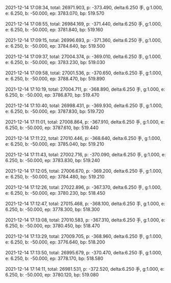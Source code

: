 2021-12-14 17:08:34, total: 26971.903, p: -373.490, delta:6.250 手, g:1.000, e: 6.250, b: -50.000, ep: 3783.070, bp: 519.570

2021-12-14 17:08:55, total: 26984.169, p: -371.440, delta:6.250 手, g:1.000, e: 6.250, b: -50.000, ep: 3781.840, bp: 519.160

2021-12-14 17:09:15, total: 26996.693, p: -371.360, delta:6.250 手, g:1.000, e: 6.250, b: -50.000, ep: 3784.640, bp: 519.500

2021-12-14 17:09:37, total: 27004.374, p: -369.010, delta:6.250 手, g:1.000, e: 6.250, b: -50.000, ep: 3783.230, bp: 519.030

2021-12-14 17:09:58, total: 27001.536, p: -370.650, delta:6.250 手, g:1.000, e: 6.250, b: -50.000, ep: 3788.470, bp: 519.890

2021-12-14 17:10:19, total: 27004.711, p: -368.890, delta:6.250 手, g:1.000, e: 6.250, b: -50.000, ep: 3786.870, bp: 519.470

2021-12-14 17:10:40, total: 26998.431, p: -369.930, delta:6.250 手, g:1.000, e: 6.250, b: -50.000, ep: 3787.830, bp: 519.720

2021-12-14 17:11:01, total: 27008.864, p: -367.910, delta:6.250 手, g:1.000, e: 6.250, b: -50.000, ep: 3787.610, bp: 519.440

2021-12-14 17:11:22, total: 27010.446, p: -368.640, delta:6.250 手, g:1.000, e: 6.250, b: -50.000, ep: 3785.040, bp: 519.210

2021-12-14 17:11:43, total: 27002.716, p: -370.090, delta:6.250 手, g:1.000, e: 6.250, b: -50.000, ep: 3783.830, bp: 519.240

2021-12-14 17:12:05, total: 27006.670, p: -369.200, delta:6.250 手, g:1.000, e: 6.250, b: -50.000, ep: 3784.480, bp: 519.210

2021-12-14 17:12:26, total: 27022.896, p: -367.370, delta:6.250 手, g:1.000, e: 6.250, b: -50.000, ep: 3780.230, bp: 518.450

2021-12-14 17:12:47, total: 27015.468, p: -368.100, delta:6.250 手, g:1.000, e: 6.250, b: -50.000, ep: 3778.300, bp: 518.300

2021-12-14 17:13:08, total: 27010.583, p: -367.310, delta:6.250 手, g:1.000, e: 6.250, b: -50.000, ep: 3780.450, bp: 518.470

2021-12-14 17:13:29, total: 27009.705, p: -368.960, delta:6.250 手, g:1.000, e: 6.250, b: -50.000, ep: 3776.640, bp: 518.200

2021-12-14 17:13:50, total: 26995.679, p: -370.470, delta:6.250 手, g:1.000, e: 6.250, b: -50.000, ep: 3778.170, bp: 518.580

2021-12-14 17:14:11, total: 26981.531, p: -372.520, delta:6.250 手, g:1.000, e: 6.250, b: -50.000, ep: 3780.120, bp: 519.080
